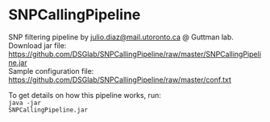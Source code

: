 # SNPCallingPipeline
SNP filtering pipeline by julio.diaz@mail.utoronto.ca @ Guttman lab.<br>
Download jar file: https://github.com/DSGlab/SNPCallingPipeline/raw/master/SNPCallingPipeline.jar<br>
Sample configuration file: https://github.com/DSGlab/SNPCallingPipeline/raw/master/conf.txt<br>

To get details on how this pipeline works, run:<br>
<code>java -jar SNPCallingPipeline.jar</code>

